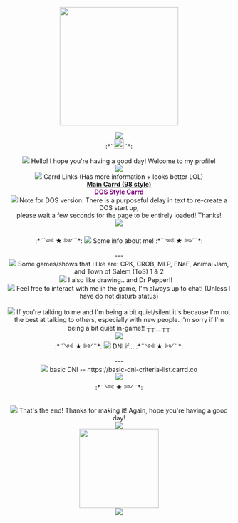 <div style="align: center;">
<p align="center">
<img src="https://cdna.artstation.com/p/assets/images/images/015/690/214/original/daniel-gianino-fairy-forest1.gif?1549276717&dl=1" style="width: 266px;">
</p>
	<p align="center">
		<img src="https://64.media.tumblr.com/20df0aad45340ef668601aa1b40178f5/423d3293741dba1e-0f/s400x600/a026613aa86931924b6b68472ae5770643f93ea3.gifv">
		<br>:*¨<img src="https://win98icons.alexmeub.com/icons/png/computer_explorer-3.png" style="width: 22px;">¨*:</p>
	<p align="center">
	<img src="https://win98icons.alexmeub.com/icons/png/msg_information-2.png"> Hello! I hope you're having a good day!</font> Welcome to my profile! <br> 
		<img src="https://64.media.tumblr.com/20df0aad45340ef668601aa1b40178f5/423d3293741dba1e-0f/s400x600/a026613aa86931924b6b68472ae5770643f93ea3.gifv"><br>
	<img src="https://win98icons.alexmeub.com/icons/png/msg_information-2.png"> Carrd Links (Has more information + looks better LOL) <br> <a href="https://anxxcid-nvoewidfnb.crd.co/#"><strong>Main Carrd (98 style)</strong></a><br><a href="https://anxxcid-nvoewidfnb-dos.crd.co/"><strong style="color: purple">DOS Style Carrd</strong></a><br> <img src="https://win98icons.alexmeub.com/icons/png/msg_warning-2.png"> Note for DOS version: There is a purposeful delay in text to re-create a DOS start up,<br>please wait a few seconds for the page to be entirely loaded! Thanks!<br>
	<img src="https://64.media.tumblr.com/20df0aad45340ef668601aa1b40178f5/423d3293741dba1e-0f/s400x600/a026613aa86931924b6b68472ae5770643f93ea3.gifv"><br>
  <br>
	:*¨༺ ★ ༻¨*:  <img src="https://win98icons.alexmeub.com/icons/png/msg_information-2.png"> Some info about me! :*¨༺ ★ ༻¨*:<br>
	---<br>
	<img src="https://win98icons.alexmeub.com/icons/png/directory_open_file_mydocs_small-1.png"> Some games/shows that I like are: CRK, CROB, MLP, FNaF, Animal Jam, and Town of Salem (ToS) 1 & 2<br>
	<img src="https://win98icons.alexmeub.com/icons/png/directory_open_cabinet-0.png"> I also like drawing.. and Dr Pepper!! <img src="https://www.italiangourmetuk.co.uk/cdn/shop/products/DP_Regular_12oz_Can_Wet.png?v=1680179164&width=480" style="width: 10px;"> <br>
	<img src="https://win98icons.alexmeub.com/icons/png/check-1.png"> Feel free to interact with me in the game, I'm always up to chat! (Unless I have do not disturb status)<br>
	--<br>
	<img src="https://win98icons.alexmeub.com/icons/png/msg_information-2.png"> If you're talking to me and I'm being a bit quiet/silent it's because I'm not the best at talking to others, especially with new people. I'm sorry if I'm being a bit quiet in-game!! ┬┬﹏┬┬<br>
	<img src="https://64.media.tumblr.com/20df0aad45340ef668601aa1b40178f5/423d3293741dba1e-0f/s400x600/a026613aa86931924b6b68472ae5770643f93ea3.gifv">
	<br>
	:*¨༺ ★ ༻¨*:  <img src="https://win98icons.alexmeub.com/icons/png/media_player_stream_no.png"> DNI if... :*¨༺ ★ ༻¨*:<br>
	---<br>
	<img src="https://win98icons.alexmeub.com/icons/png/directory_open_file_mydocs_small-1.png"> basic DNI -- https://basic-dni-criteria-list.carrd.co
<br>
	<img src="https://64.media.tumblr.com/20df0aad45340ef668601aa1b40178f5/423d3293741dba1e-0f/s400x600/a026613aa86931924b6b68472ae5770643f93ea3.gifv">
	<br>:*¨༺ ★ ༻¨*:<br>
	<br>
	<img src="https://win98icons.alexmeub.com/icons/png/winrep-0.png"> That's the end! Thanks for making it! Again, hope you're having a good day!<br>
	<img src="https://64.media.tumblr.com/20df0aad45340ef668601aa1b40178f5/423d3293741dba1e-0f/s400x600/a026613aa86931924b6b68472ae5770643f93ea3.gifv">
	<br>
	<img src="https://64.media.tumblr.com/af8dc0552e6e5dfaf57f146c5db0c057/b73562a08fe87377-d0/s640x960/d47854ba6940a89b66ca495b828f13d6db7caa60.gif" style="width: 178px;"><br>
	<img src="https://win98icons.alexmeub.com/icons/png/windows_title-1.png"><span style="background-color: rgb(184, 204, 228);"><span style="color: rgb(49, 133, 155);"><br>
</div>
